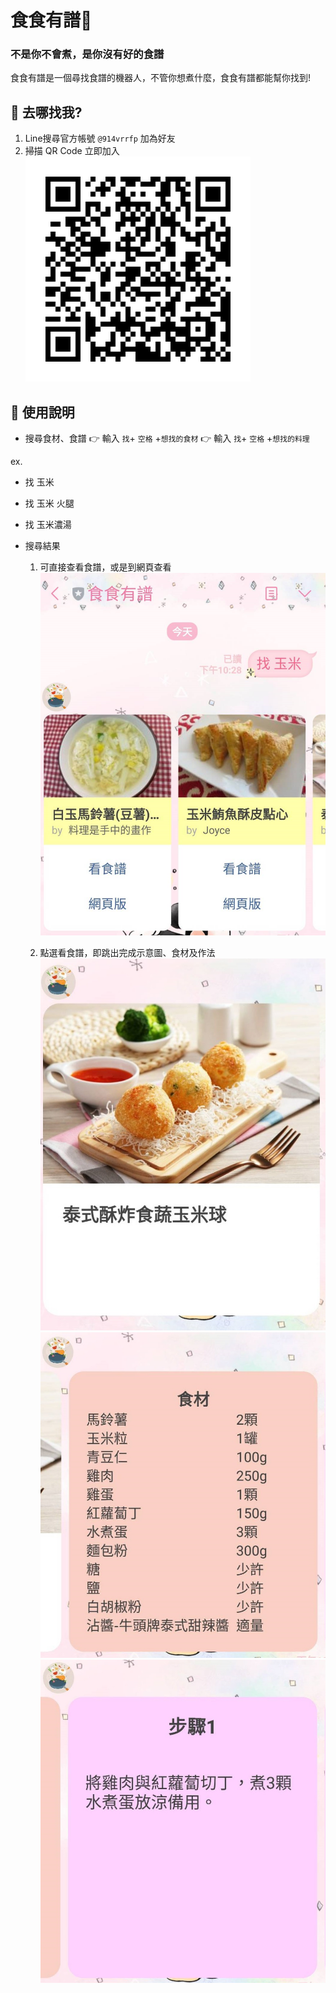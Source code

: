 # 食食有譜🍳

### 不是你不會煮，是你沒有好的食譜 
食食有譜是一個尋找食譜的機器人，不管你想煮什麼，食食有譜都能幫你找到!
<br>

## 🥕 去哪找我?
1. Line搜尋官方帳號 `@914vrrfp` 加為好友
2. 掃描 QR Code 立即加入 
![image](https://github.com/wan1996tina/firstlinebot/blob/master/914vrrfp.png)

## 🥕 使用說明

- 搜尋食材、食譜 
👉 輸入 <span class="b"> `找`+ `空格` +`想找的食材`</span>
👉 輸入 <span class="b"> `找`+ `空格` +`想找的料理`</span>

ex. 
- 找 玉米 
- 找 玉米 火腿
- 找 玉米濃湯


- 搜尋結果
    1. 可直接查看食譜，或是到網頁查看 
      ![image](https://github.com/wan1996tina/firstlinebot/blob/master/p1.png)
      
    2. 點選看食譜，即跳出完成示意圖、食材及作法
     ![image](https://github.com/wan1996tina/firstlinebot/blob/master/p2.jpg)
     ![image](https://github.com/wan1996tina/firstlinebot/blob/master/p3.jpg)
     ![image](https://github.com/wan1996tina/firstlinebot/blob/master/p4.jpg)




